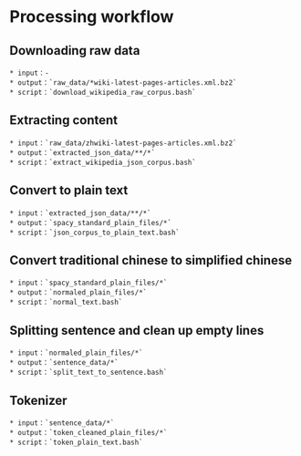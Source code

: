 # Processing workflow

## Downloading raw data
    * input：-
    * output：`raw_data/*wiki-latest-pages-articles.xml.bz2`
    * script：`download_wikipedia_raw_corpus.bash`

## Extracting content
    * input：`raw_data/zhwiki-latest-pages-articles.xml.bz2`
    * output：`extracted_json_data/**/*`
    * script：`extract_wikipedia_json_corpus.bash`

## Convert to plain text
    * input：`extracted_json_data/**/*`
    * output：`spacy_standard_plain_files/*`
    * script：`json_corpus_to_plain_text.bash`

## Convert traditional chinese to simplified chinese
    * input：`spacy_standard_plain_files/*`
    * output：`normaled_plain_files/*`
    * script：`normal_text.bash`

## Splitting sentence and clean up empty lines
    * input：`normaled_plain_files/*`
    * output：`sentence_data/*`
    * script：`split_text_to_sentence.bash`

## Tokenizer
    * input：`sentence_data/*`
    * output：`token_cleaned_plain_files/*`
    * script：`token_plain_text.bash`

